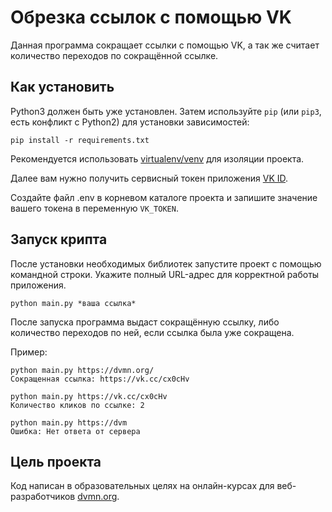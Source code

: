 # Обрезка ссылок с помощью VK

Данная программа сокращает ссылки с помощью VK, а так же считает количество переходов по сокращённой ссылке.

## Как установить

Python3 должен быть уже установлен.
Затем используйте `pip` (или `pip3`, есть конфликт с Python2) для установки зависимостей:

```
pip install -r requirements.txt
```

Рекомендуется использовать [virtualenv/venv](https://docs.python.org/3/library/venv.html) для изоляции проекта.

Далее вам нужно получить сервисный токен приложения [VK ID](https://id.vk.com/about/business/go/docs/ru/vkid/latest/vk-id/connection/tokens/service-token).

Создайте файл .env в корневом каталоге проекта и запишите значение вашего токена в переменную `VK_TOKEN`.

## Запуск крипта

После установки необходимых библиотек запустите проект с помощью командной строки. Укажите полный URL-адрес для корректной работы приложения.

```
python main.py *ваша ссылка*
```

После запуска программа выдаст сокращённую ссылку, либо количество переходов по ней, если ссылка была уже сокращена.

Пример:

```
python main.py https://dvmn.org/
Сокращенная ссылка: https://vk.cc/cx0cHv
```

```
python main.py https://vk.cc/cx0cHv
Количество кликов по ссылке: 2
```

```
python main.py https://dvm
Ошибка: Нет ответа от сервера
```

## Цель проекта

Код написан в образовательных целях на онлайн-курсах для веб-разработчиков [dvmn.org](https://dvmn.org/).